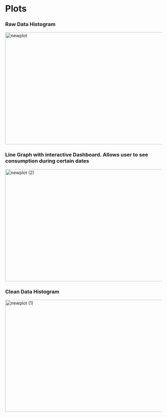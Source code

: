 # Plots 

### Raw Data Histogram
<img width="1077" height="360" alt="newplot" src="https://github.com/user-attachments/assets/8ded613f-6ab2-4aed-b887-e4d6e1032d8d" />

### Line Graph with interactive Dashboard. Allows user to see consumption during certain dates 
<img width="1092" height="360" alt="newplot (2)" src="https://github.com/user-attachments/assets/1dd99697-c8fa-4e06-a1f2-b2e680d11a17" />

### Clean Data Histogram
<img width="1092" height="360" alt="newplot (1)" src="https://github.com/user-attachments/assets/511e2e73-5342-4ae5-9341-e4df93c6aa3d" />
